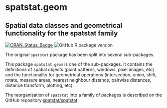 # spatstat.geom

## Spatial data classes and geometrical functionality for the spatstat family

[![CRAN_Status_Badge](http://www.r-pkg.org/badges/version/spatstat.geom)](http://cran.r-project.org/web/packages/spatstat.geom) 
![GitHub R package version](https://img.shields.io/github/r-package/v/spatstat/spatstat.geom)

The original `spatstat` package has been split into
several sub-packages.

This package `spatstat.geom` is one of the
sub-packages. It contains the
definitions of spatial objects (point patterns, windows, pixel images, etc)
and the functionality for geometrical operations (intersection, union,
shift, rotate, measure areas, nearest neighbour distance,
pairwise distances, distance transform, plotting, etc).

The reorganisation of `spatstat` into a family of packages is described
on the GitHub repository
[spatstat/spatstat](https://github.com/spatstat/spatstat).